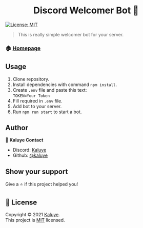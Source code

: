 <h1 align="center">Discord Welcomer Bot 👋</h1>
<p>
  <a href="#" target="_blank">
    <img alt="License: MIT" src="https://img.shields.io/badge/License-MIT-yellow.svg" />
  </a>
</p>

> This is really simple welcomer bot for your server.

### 🏠 [Homepage]([https://github.com/muratvastark/discord-welcome-bot](https://github.com/kalu05/Simple-Welcomer-Bot))

## Usage

1. Clone repository.
2. Install dependencies with command `npm install`.
3. Create `.env` file and paste this text:<br>
`TOKEN=Your Token`
4. Fill required in `.env` file.
5. Add bot to your server.
6. Run `npm run start` to start a bot.


## Author

👤 **Kaluye Contact**

* Discord: [Kaluye](https://discord.com/users/504567188519256068)
* Github: [@kaluye](https://github.com/muratvastark)

## Show your support

Give a ⭐️ if this project helped you!

## 📝 License

Copyright © 2021 [Kaluye](https://github.com/kalu05).<br />
This project is [MIT]([https://github.com/muratvastark/discord-welcome-bot/blob/main/LICENSE](https://github.com/kalu05/Simple-Welcomer-Bot/blob/main/LICENSE)) licensed.
